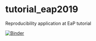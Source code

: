 # tutorial_eap2019
Reproducibility application at EaP tutorial

[![Binder](https://binder.fedcloud-tf.fedcloud.eu/badge_logo.svg)](https://binder.fedcloud-tf.fedcloud.eu/v2/gh/grgsipos/tutorial_eap2019/master)
